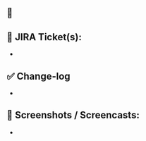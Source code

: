 ## :loudspeaker:
[comment]: <> (One-liner explanation of PR changes)

## :pencil: JIRA Ticket(s):
[comment]: <> (Link of all relevant JIRA Tickets)
[comment]: <> (Example: )

-

## :white_check_mark: Change-log
[comment]: <> (List of bullet points of all tickets)

-

## :camera_flash: Screenshots / Screencasts:
[comment]: <> (Attach relevant screenshots / recordings)

-
